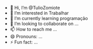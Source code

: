 - 👋 Hi, I’m @TulioZomiote
- 👀 I’m interested in Trabalhar
- 🌱 I’m currently learning programação
- 💞️ I’m looking to collaborate on ...
- 📫 How to reach me ...
- 😄 Pronouns: ...
- ⚡ Fun fact: ...

<!---
TulioZomiote/TulioZomiote is a ✨ special ✨ repository because its `README.md` (this file) appears on your GitHub profile.
You can click the Preview link to take a look at your changes.
--->
